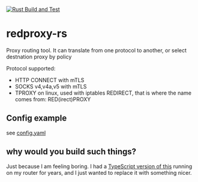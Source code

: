 [![Rust Build and Test](https://github.com/bearice/redproxy-rs/actions/workflows/rust.yml/badge.svg)](https://github.com/bearice/redproxy-rs/actions/workflows/rust.yml)

# redproxy-rs
Proxy routing tool. It can translate from one protocol to another, or select destnation proxy by policy

Protocol supported:
- HTTP CONNECT with mTLS
- SOCKS v4,v4a,v5 with mTLS
- TPROXY on linux, used with iptables REDIRECT, that is where the name comes from: RED(irect)PROXY

## Config example

see [config.yaml](config.yaml)

## why would you build such things?
Just because I am feeling boring. 
I had a [TypeScript version of this](https://github.com/bearice/redproxy) running on my router for years, and I just wanted to replace it with something nicer.
